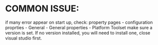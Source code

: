 # COMMON ISSUE:
if many error appear on start up, check:
	property pages - configuration proprties - General - General properties - Platform Toolset
	make sure a version is set.
	If no version installed, you will need to install one, close visual studio first.